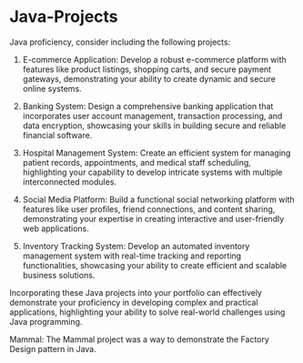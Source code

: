 # Java-Projects

Java proficiency, consider including the following projects:

1. E-commerce Application: Develop a robust e-commerce platform with features like product listings, shopping carts, and secure payment gateways, demonstrating your ability to create dynamic and secure online systems.

2. Banking System: Design a comprehensive banking application that incorporates user account management, transaction processing, and data encryption, showcasing your skills in building secure and reliable financial software.

3. Hospital Management System: Create an efficient system for managing patient records, appointments, and medical staff scheduling, highlighting your capability to develop intricate systems with multiple interconnected modules.

4. Social Media Platform: Build a functional social networking platform with features like user profiles, friend connections, and content sharing, demonstrating your expertise in creating interactive and user-friendly web applications.

5. Inventory Tracking System: Develop an automated inventory management system with real-time tracking and reporting functionalities, showcasing your ability to create efficient and scalable business solutions.

Incorporating these Java projects into your portfolio can effectively demonstrate your proficiency in developing complex and practical applications, highlighting your ability to solve real-world challenges using Java programming.

Mammal:
The Mammal project was a way to demonstrate the Factory Design pattern in Java.
